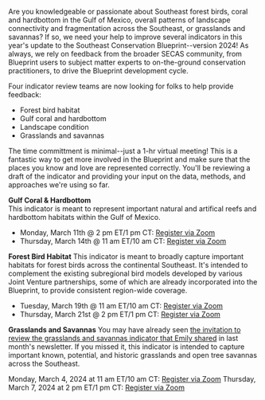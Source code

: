 Are you knowledgeable or passionate about Southeast forest birds, coral and hardbottom in the Gulf of Mexico, overall patterns of landscape connectivity and fragmentation across the Southeast, or grasslands and savannas? If so, we need your help to improve several indicators in this year's update to the Southeast Conservation Blueprint--version 2024! As always, we rely on feedback from the broader SECAS community, from Blueprint users to subject matter experts to on-the-ground conservation practitioners, to drive the Blueprint development cycle. 

Four indicator review teams are now looking for folks to help provide feedback:
- Forest bird habitat
- Gulf coral and hardbottom
- Landscape condition
- Grasslands and savannas

The time committment is minimal--just a 1-hr virtual meeting! This is a fantastic way to get more involved in the Blueprint and make sure that the places you know and love are represented correctly. You'll be reviewing a draft of the indicator and providing your input on the data, methods, and approaches we're using so far.

**Gulf Coral & Hardbottom**  
This indicator is meant to represent important natural and artifical reefs and hardbottom habitats within the Gulf of Mexico. 

- Monday, March 11th @ 2 pm ET/1 pm CT: [Register via Zoom](https://doitalent.zoomgov.com/meeting/register/vJItdOivqTkuGH0W6WWkxlQwe5F7NMpya58)
- Thursday, March 14th @ 11 am ET/10 am CT: [Register via Zoom](https://doitalent.zoomgov.com/meeting/register/vJIscOuhrjwqH2kAxiZUJGv8MStaTT-U5pk#/registration)

**Forest Bird Habitat**
This indicator is meant to broadly capture important habitats for forest birds across the continental Southeast. It's intended to complement the existing subregional bird models developed by various Joint Venture partnerships, some of which are already incorporated into the Blueprint, to provide consistent region-wide coverage.

- Tuesday, March 19th @ 11 am ET/10 am CT: [Register via Zoom](https://doitalent.zoomgov.com/meeting/register/vJItd-upqz4sGYLnFAI4FkSdqMqO-qK9174)
- Thursday, March 21st @ 2 pm ET/1 pm CT: [Register via Zoom](https://doitalent.zoomgov.com/meeting/register/vJIsdO6qrjwvHc8u4v_GwVJgHugeMrofxGk)

**Grasslands and Savannas**
You may have already seen [the invitation to review the grasslands and savannas indicator that Emily shared](https://secassoutheast.org/2024/01/16/Calling-all-grassland-lovers-and-experts.html) in last month's newsletter. If you missed it, this indicator is intended to capture important known, potential, and historic grasslands and open tree savannas across the Southeast.

Monday, March 4, 2024 at 11 am ET/10 am CT: [Register via Zoom](https://doitalent.zoomgov.com/meeting/register/vJIsfuGtpj0iE7bH4wesZkluiyyH1fs1Hfc#/registration)
Thursday, March 7, 2024 at 2 pm ET/1 pm CT: [Register via Zoom](https://doitalent.zoomgov.com/meeting/register/vJItce6hqD4iEqCwSNwMqabVV4DUCLyxnbw#/registration)

